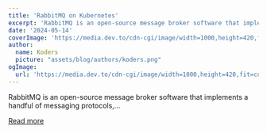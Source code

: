 ```yaml
---
title: 'RabbitMQ on Kubernetes'
excerpt: 'RabbitMQ is an open-source message broker software that implements a handful of messaging protocols,...'
date: '2024-05-14'
coverImage: 'https://media.dev.to/cdn-cgi/image/width=1000,height=420,fit=cover,gravity=auto,format=auto/https%3A%2F%2Fdev-to-uploads.s3.amazonaws.com%2Fuploads%2Farticles%2Fx8j1wkt9cuyrxavga5rq.png'
author:
  name: Koders
  picture: "assets/blog/authors/koders.png"
ogImage:
  url: 'https://media.dev.to/cdn-cgi/image/width=1000,height=420,fit=cover,gravity=auto,format=auto/https%3A%2F%2Fdev-to-uploads.s3.amazonaws.com%2Fuploads%2Farticles%2Fx8j1wkt9cuyrxavga5rq.png'
---
```


RabbitMQ is an open-source message broker software that implements a handful of messaging protocols,...

[Read more](https://dev.to/glasskube/rabbitmq-on-kubernetes-1pi2)
